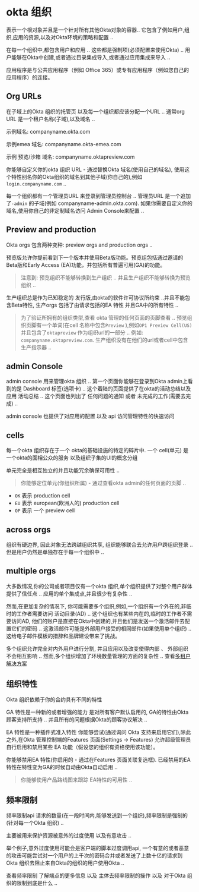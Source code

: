 # okta 组织
表示一个根对象并且是一个针对所有其他Okta对象的容器.. 它包含了例如用户,组织,应用的资源,以及对Okta环境的策略和配置 ..

在每一个组织中,都包含用户和应用 .. 这些都是强制项(必须配置来使用Okta) .. 用户能够在Okta中创建,或者通过目录集成导入,或者通过应用集成来导入 ..

应用程序是与公共应用程序（例如 Office 365）或专有应用程序（例如您自己的应用程序）的连接。

## Org URLs
在子域上的Okta 组织的托管页 以及每一个组织都应该分配一个URL .. 通常org URL 是一个租户名称(子域),以及域名 ..

示例域名: companyname.okta.com

示例emea 域名: companyname.okta-emea.com

示例 预览/沙箱 域名: companyname.oktapreview.com

你能够自定义你的okta 组织 URL - 通过替换Okta 域名(使用自己的域名), 使用这个特性别名你的Okta组织的域名到其他子域(你自己的),例如`login.companyname.com` ..

每一个组织都有一个管理员URL 来登录到管理员控制台 .. 管理员URL 是一个追加了`-admin` 的子域(例如 companyname-admin.okta.com). 
如果你需要自定义你的域名,使用你自己的非定制域名访问 Admin Console来配置 ..

## Preview and production
Okta orgs 包含两种变种: preview orgs and production orgs ..

预览版允许你提前看到下一个版本并使用Beta版功能。预览组包括通过邀请的Beta版和Early Access (EA)功能，并包括所有普遍可用(GA)的功能。

> 注意到: 预览组织不能够转换到生产组织 .. 并且生产组织不能够转换为预览组织 ..

生产组织总是作为已知稳定的 发行版,由okta的软件许可协议所约束 ..并且不能包含Beta特性, 生产orgs 包括了由请求包括的EA 特性 并且GA中的所有特性 ..

> 为了验证所拥有的组织类型,查看 okta 管理的任何页面的页脚查看 ..
> 预览组织页脚有一个单词(在cell 名称中包含`Preview` ),例如`OP1 Preview Cell(US)` 并且包含了`oktapreview` 作为组织url的一部分 ..
> 例如: `companyname.oktapreview.com`. 生产组织没有在他们的url或者cell中包含生产指示器 ..


## admin Console
admin console 用来管理okta 组织 .. 第一个页面你能够在登录到Okta admin上看到的是 Dashboard 标签(选项卡) ..
这个着陆的页面提供了在okta的活动总结以及应用 活动总结 .. 这个页面也列出了 任何问题的通知 或者 未完成的工作(需要去完成) ..

admin console 也提供了对应用的配置 以及 api 访问管理特性的快速访问

## cells
每一个okta 组织存在于一个 okta的基础设施的特定的碎片中. 一个 cell(单元) 是一个okta的面相公众的服务 以及组织子集的UI的概念分组

单元完全是相互独立的并且功能冗余确保可用性 ..
> 你能够定位单元(你组织所属) - 通过查看okta admin的任何页面的页脚 ..

- `OK` 表示 production cell
- `EU` 表示 european(欧洲人的) production cell
- `OP` 表示 一个 preview cell

## across orgs
组织有硬边界, 因此对象无法跨越组织共享, 组织能够联合去允许用户跨组织登录 .. 但是用户仍然是单独存在于每一个组织中 ..

## multiple orgs
大多数情况,你的公司或者项目仅有一个okta 组织,单个组织提供了对整个用户群体提供了信任点 .. 应用的单个集成点,并且很少有复杂性 ..

然而,在更加复杂的情况下, 你可能需要多个组织,例如,一个组织有一个外在的,非临时的工作者需要访问 活动目录(AD) .. 
这个组织也有某些内在的,临时的工作者不需要访问AD, 他们的账户是直接在Okta中创建的,并且他们是发送一个激活邮件去配置它们的密码 ..
这激活邮件可能是外部用户接受的相同邮件(如果使用单个组织) .. 这给电子邮件模板的措辞和品牌建设带来了挑战。

多个组织允许完全对内外用户进行分割, 并且应用以及改变使得内部 、 外部组织不会相互影响 .. 然而,多个组织增加了环境数量管理的方面的复杂性 .. 
查看[多租户解决方案](https://developer.okta.com/docs/concepts/multi-tenancy/)

## 组织特性
Okta 组织依赖于你的合约具有不同的特性

GA 特性是一种新的或者增强的能力 是对所有客户默认启用的, GA的特性由Okta 顾客支持所支持 .. 并且所有的问题根据Okta的顾客协议解决 ..

EA 特性是一种插件式准入特性 你能够尝试(通过询问 Okta 支持来启用它们),除此之外,在Okta 管理控制端的Features 页面(Settings -> Features)
允许超级管理员自行启用和禁用某些 EA 功能（假设您的组织有资格使用该功能）。

你能够禁用EA 特性(你启用的 - 通过在Features 页面关联复选框). 已经禁用的EA 特性在特性变为GA的时候自动由Okta自动启用 ..

> 你能够使用产品路线图来跟踪 EA特性的可用性 ..

## 频率限制
频率限制api 请求的数量(在一段时间内,能够发送到一个组织),频率限制是强制的(针对每一个Okta 组织) ..

主要被用来保护资源被意外的过度使用 以及有意攻击 ..

举个例子,意外过度使用可能会是客户端的脚本过度调用api, 一个有意的或者恶意的攻击可能尝试对一个用户的上千次的密码合并或者发送了上数十亿的请求到Okta 组织去阻止来自Okta的组织的用户使用Okta ..

查看频率限制 了解端点的更多信息 以及 主体去频率限制的操作 以及 对于Okta  组织的限制到底是什么 ..








